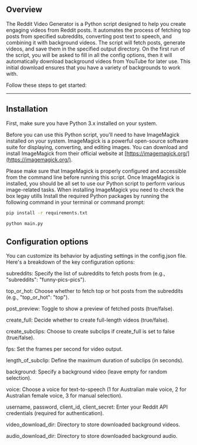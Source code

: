 ## Overview
The Reddit Video Generator is a Python script designed to help you create engaging videos from Reddit posts. It automates the process of fetching top posts from specified subreddits, converting post text to speech, and combining it with background videos. The script will fetch posts, generate videos, and save them in the specified output directory. On the first run of the script, you will be asked to fill in all the config options, then it will automatically download background videos from YouTube for later use. This initial download ensures that you have a variety of backgrounds to work with.

Follow these steps to get started:

---

## Installation
First, make sure you have Python 3.x installed on your system.

Before you can use this Python script, you'll need to have ImageMagick installed on your system. ImageMagick is a powerful open-source software suite for displaying, converting, and editing images. You can download and install ImageMagick from their official website at [https://imagemagick.org/](https://imagemagick.org/).

Please make sure that ImageMagick is properly configured and accessible from the command line before running this script. Once ImageMagick is installed, you should be all set to use our Python script to perform various image-related tasks.
When installing ImageMagick you need to check the box legay utills
Install the required Python packages by running the following command in your terminal or command prompt:

```sh
pip install -r requirements.txt
```
```sh
python main.py
```

## Configuration options
You can customize its behavior by adjusting settings in the config.json file. Here's a breakdown of the key configuration options:

subreddits: Specify the list of subreddits to fetch posts from (e.g., "subreddits": "funny-pics-pics").

top_or_hot: Choose whether to fetch top or hot posts from the subreddits (e.g., "top_or_hot": "top").

post_preview: Toggle to show a preview of fetched posts (true/false).

create_full: Decide whether to create full-length videos (true/false).

create_subclips: Choose to create subclips if create_full is set to false (true/false).

fps: Set the frames per second for video output.

length_of_subclip: Define the maximum duration of subclips (in seconds).

background: Specify a background video (leave empty for random selection).

voice: Choose a voice for text-to-speech (1 for Australian male voice, 2 for Australian female voice, 3 for manual selection).

username, password, client_id, client_secret: Enter your Reddit API credentials (required for authentication).

video_download_dir: Directory to store downloaded background videos.

audio_download_dir: Directory to store downloaded background audio.
